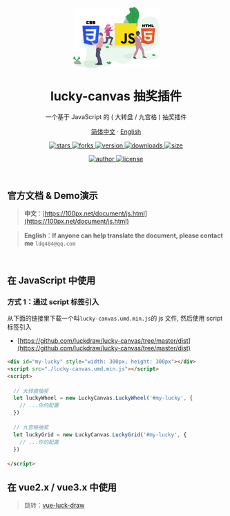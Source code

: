 
<div align="center">
  <img src="./web.svg" width="200" alt="logo" />
  <h1>lucky-canvas 抽奖插件</h1>
  <p>一个基于 JavaScript 的 ( 大转盘 / 九宫格 ) 抽奖插件</p>
  <p class="hidden">
    <a href="https://github.com/luckdraw/lucky-canvas#readme">简体中文</a>
    ·
    <a href="https://github.com/luckdraw/lucky-canvas/tree/master/en">English</a>
  </p>
  <p>
    <a href="https://github.com/luckdraw/lucky-canvas/stargazers" target="_black">
      <img src="https://img.shields.io/github/stars/luckdraw/lucky-canvas?&logo=github" alt="stars" />
    </a>
    <a href="https://github.com/luckdraw/lucky-canvas/network/members" target="_black">
      <img src="https://img.shields.io/github/forks/luckdraw/lucky-canvas?logo=github" alt="forks" />
    </a>
    <a href="https://www.npmjs.com/package/lucky-canvas" target="_black">
      <img src="https://img.shields.io/github/package-json/v/luckdraw/lucky-canvas?&logo=npm" alt="version" />
    </a>
    <a href="https://www.npmjs.com/package/lucky-canvas" target="_black">
      <img src="https://img.shields.io/npm/dm/lucky-canvas?&logo=npm" alt="downloads" />
    </a>
    <a href="https://github.com/luckdraw/lucky-canvas/tree/master/dist" target="_black">
      <img src="https://img.shields.io/github/size/luckdraw/lucky-canvas/dist/lucky-canvas.umd.min.js?&logo=npm" alt="size" />
    </a>
  </p>
  <p>
    <a href="https://github.com/buuing" target="_black">
      <img src="https://img.shields.io/badge/Author-%20buuing%20-7289da.svg?&logo=github" alt="author" />
    </a>
    <a href="https://github.com/luckdraw/lucky-canvas/blob/master/LICENSE" target="_black">
      <img src="https://img.shields.io/github/license/luckdraw/lucky-canvas?&logo=github" alt="license" />
    </a>
  </p>
</div>

<br />

## 官方文档 & Demo演示

> **中文**：[https://100px.net/document/js.html](https://100px.net/document/js.html)  

> **English**：**If anyone can help translate the document, please contact me** `ldq404@qq.com`

<br />

## 在 JavaScript 中使用

### 方式 1：通过 script 标签引入

从下面的链接里下载一个叫`lucky-canvas.umd.min.js`的 js 文件, 然后使用 script 标签引入

- [https://github.com/luckdraw/lucky-canvas/tree/master/dist](https://github.com/luckdraw/lucky-canvas/tree/master/dist)

```html
<div id="my-lucky" style="width: 300px; height: 300px"></div>
<script src="./lucky-canvas.umd.min.js"></script>
<script>

  // 大转盘抽奖
  let luckyWheel = new LuckyCanvas.LuckyWheel('#my-lucky', {
    // ...你的配置
  })
  
  // 九宫格抽奖
  let luckyGrid = new LuckyCanvas.LuckyGrid('#my-lucky', {
    // ...你的配置
  })

</script>
```

## 在 vue2.x / vue3.x 中使用

> 跳转：[vue-luck-draw](https://github.com/luckdraw/vue-luck-draw#readme)

